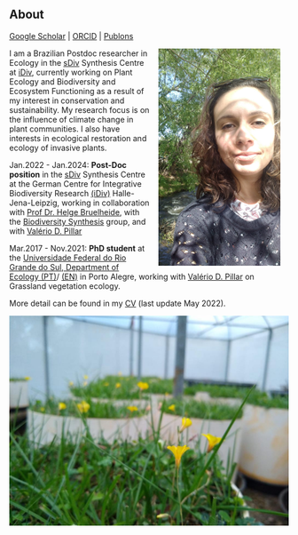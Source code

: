 ## About
[Google Scholar](https://scholar.google.com/)  \|  [ORCID](https://orcid.org/0000-0002-6766-3904)  \|  [Publons](https://publons.com/researcher/1910318/daniela-hoss/)

<img style="padding: 0 15px; float: right;" src="profile_DH.jpg" align="right" width="220">
                                      

I am a Brazilian Postdoc researcher in Ecology in the [sDiv](https://www.idiv.de/en/sdiv.html) Synthesis Centre at [iDiv](https://www.idiv.de/en/sdiv.html), currently working on Plant Ecology and Biodiversity and Ecosystem Functioning as a result of my interest in conservation and sustainability. My research focus is on the influence of climate change in plant communities. I also have interests in ecological restoration and ecology of invasive plants.


Jan.2022 - Jan.2024: **Post-Doc position** in the [sDiv](https://www.idiv.de/en/sdiv.html) Synthesis Centre at the German Centre for Integrative Biodiversity Research [(iDiv)](https://www.idiv.de/en/sdiv.html) Halle-Jena-Leipzig, working in collaboration with [Prof Dr. Helge Bruelheide](https://www.botanik.uni-halle.de/geobotanik/helge_bruelheide/), with the [Biodiversity Synthesis](https://www.idiv.de/en/groups-and-people/core-groups/synthesis.html) group, and with [Valério D. Pillar](https://www.researchgate.net/profile/Valerio-Pillar) 

Mar.2017 - Nov.2021: **PhD student** at the [Universidade Federal do Rio Grande do Sul, Department of Ecology (PT)](https://www.ufrgs.br/ppgecologia/)/ [(EN)](https://www.ufrgs.br/ppgecologia/en/) in Porto Alegre, working with [Valério D. Pillar](https://www.researchgate.net/profile/Valerio-Pillar) on Grassland vegetation ecology.

More detail can be found in my [CV](/XX.pdf) (last update May 2022).



 <img src="rem1.jpeg"  align="center" width="700">


